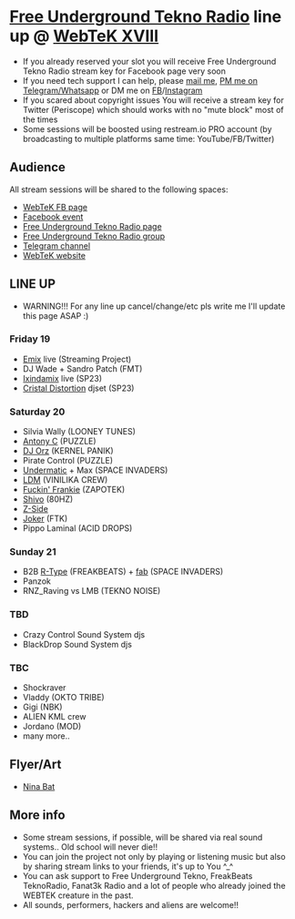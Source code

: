 # [Free Underground Tekno Radio](https://www.facebook.com/Free.Underground.Tekno.Radio/) line up @ [WebTeK XVIII](https://www.facebook.com/events/473975483781586)

- If you already reserved your slot you will receive Free Underground Tekno Radio stream key for Facebook page very soon
- If you need tech support I can help, please [mail me](fabrizio.salmi@gmail.com), [PM me on Telegram/Whatsapp](+393409727857) or DM me on [FB](https://www.facebook.com/streaming.teknival/)/[Instagram](https://www.instagram.com/fab_spaceinvaders/)
- If you scared about copyright issues You will receive a stream key for Twitter (Periscope) which should works with no "mute block" most of the times
- Some sessions will be boosted using restream.io PRO account (by broadcasting to multiple platforms same time: YouTube/FB/Twitter)

## Audience

All stream sessions will be shared to the following spaces:

- [WebTeK FB page](https://www.facebook.com/Worldwide.Streaming.Teknival/)
- [Facebook event](https://www.facebook.com/events/473975483781586)
- [Free Underground Tekno Radio page](https://www.facebook.com/Free.Underground.Tekno.Radio/)
- [Free Underground Tekno Radio group](https://www.facebook.com/groups/free.underground.tekno/)
- [Telegram channel](https://t.me/streamingteknival)
- [WebTeK website](https://webtek.live)

## LINE UP 

- WARNING!!! For any line up cancel/change/etc pls write me I'll update this page ASAP :)

### Friday 19

- [Emix](https://www.facebook.com/emix.boss) live (Streaming Project)
- DJ Wade + Sandro Patch (FMT)
- [Ixindamix](https://www.facebook.com/Ixindamix) live (SP23)
- [Cristal Distortion](https://www.facebook.com/crystaldistortion23) djset (SP23)

### Saturday 20

- Silvia Wally (LOONEY TUNES)
- [Antony C](https://www.facebook.com/profile.php?id=100005388945452) (PUZZLE)
- [DJ Orz](https://www.facebook.com/djorzkk) (KERNEL PANIK)
- Pirate Control (PUZZLE)
- [Undermatic](https://www.facebook.com/andrea.undermatic) + Max (SPACE INVADERS)
- [LDM](https://www.facebook.com/lorenzo.dimaggio.52) (VINILIKA CREW)
- [Fuckin' Frankie](https://www.facebook.com/profile.php?id=1387816675) (ZAPOTEK)
- [Shivo](https://www.facebook.com/lorenzo.shivo.nbk) (80HZ)
- [Z-Side](https://www.facebook.com/ZSide/)
- [Joker](https://www.facebook.com/samu.jkrfamilytekcrew) (FTK)
- Pippo Laminal (ACID DROPS)

### Sunday 21

- B2B [R-Type](https://www.facebook.com/frekzo.betso) (FREAKBEATS) + [fab](https://www.facebook.com/streaming.teknival/) (SPACE INVADERS)
- Panzok
- RNZ_Raving vs LMB (TEKNO NOISE)

### TBD

- Crazy Control Sound System djs
- BlackDrop Sound System djs

### TBC

- Shockraver
- Vladdy (OKTO TRIBE)
- Gigi (NBK)
- ALIEN KML crew
- Jordano (MOD)
- many more.. 

## Flyer/Art

- [Nina Bat](https://www.facebook.com/Nino.BlackBat)

## More info

- Some stream sessions, if possible, will be shared via real sound systems.. Old school will never die!!
- You can join the project not only by playing or listening music but also by sharing stream links to your friends, it's up to You ^_^
- You can ask support to Free Underground Tekno, FreakBeats TeknoRadio, Fanat3k Radio and a lot of people who already joined the WEBTEK creature in the past.
- All sounds, performers, hackers and aliens are welcome!!
